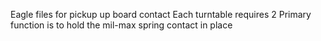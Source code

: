 Eagle files for pickup up board contact
Each turntable requires 2
Primary function is to hold the mil-max spring contact in place
